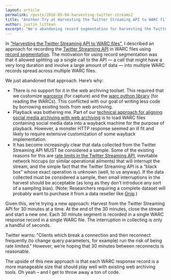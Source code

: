 ```yaml
---
layout: article
permalink: /posts/2016-05-04-harvesting-twitter-streams2
title: "Another Try at Harvesting the Twitter Streaming API to WARC files"
author: justin_littman 
excerpt: "We'e abandoning record segmentation for harvesting the Twitter Streaming API to WARC files and trying a new approach."
---
```


In ["Harvesting the Twitter Streaming API to WARC files"](http://gwu-libraries.github.io/sfm-ui/posts/2015-12-15-harvesting-twitter-streams), I described an approach for recording the [Twitter Streaming API](https://dev.twitter.com/streaming/overview) in WARC files using [record segmentation](http://iipc.github.io/warc-specifications/specifications/warc-format/warc-1.0/#record-segmentation).  The motivation for using record segmentation was that it allowed splitting up a single call to the API — a call that might have a very long duration and involve a large amount of data — into multiple WARC records spread across multiple WARC files.We just abandoned that approach.  Here’s why:
* There is no support for it in the web archiving toolset.  This required that we customize [warcprox](https://github.com/internetarchive/warcprox) (for capture) and the [warc python library](https://github.com/internetarchive/warc) (for reading the WARCs).  This conflicted with our goal of writing less code by borrowing existing tools from web archiving.* Playback was bothering me.  Part of our [technical approach for aligning social media archiving with web archiving](https://docs.google.com/presentation/d/1vUylMGeswqXLWwCyLVELdp60a5SIHMI2Navlk-lR9NI/pub?start=false&loop=false&delayms=3000&slide=id.g10eeeeeb04_0_142) is to load WARC files containing social media data into a wayback machine for the purpose of playback.  However, a monster HTTP response seemed an ill fit and likely to require extensive customization of some wayback implementation.* It has become increasingly clear that data collected from the Twitter Streaming API MUST be considered a sample.  Some of the existing reasons for this are [rate limits in the Twitter Streaming API](https://dev.twitter.com/streaming/reference/post/statuses/filter), inevitable network hiccups (or similar operational ailments) that will interrupt the stream, and the simple fact that the Twitter Streaming API is a “black box” whose exact operation is unknown (well, to us anyway).  If the data collected must be considered a sample, then small interruptions in the harvest should be acceptable (as long as they don’t introduce any sort of a sampling bias).  (Note: Researchers requiring a complete dataset will probably want to purchase it from a data reseller like [Gnip](https://gnip.com/sources/twitter/).)Given this, we’re trying a new approach:  Harvest from the Twitter Streaming API for 30 minutes at a time.  At the end of the 30 minutes, close the stream and start a new one.  Each 30 minute segment is recorded in a single WARC response record in a single WARC file.  The interruption in collecting is only a handful of seconds.Twitter warns:  "Clients which break a connection and then reconnect frequently (to change query parameters, for example) run the risk of being rate limited."  However, we’re hoping that 30 minutes between reconnects is reasonable.The upside of this new approach is that each WARC response record is a more manageable size that should play well with existing web archiving tools.  Oh yeah – and I get to throw away a ton of code.
